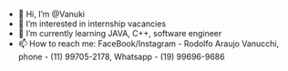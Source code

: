 - 👋 Hi, I’m @Vanuki
- 👀 I’m interested in internship vacancies
- 🌱 I’m currently learning JAVA, C++, software engineer
- 📫 How to reach me: FaceBook/Instagram - Rodolfo Araujo Vanucchi, phone - (11) 99705-2178, Whatsapp - (19) 99696-9686  

<!---
Vanuki/Vanuki is a ✨ special ✨ repository because its `README.md` (this file) appears on your GitHub profile.
You can click the Preview link to take a look at your changes.
--->
